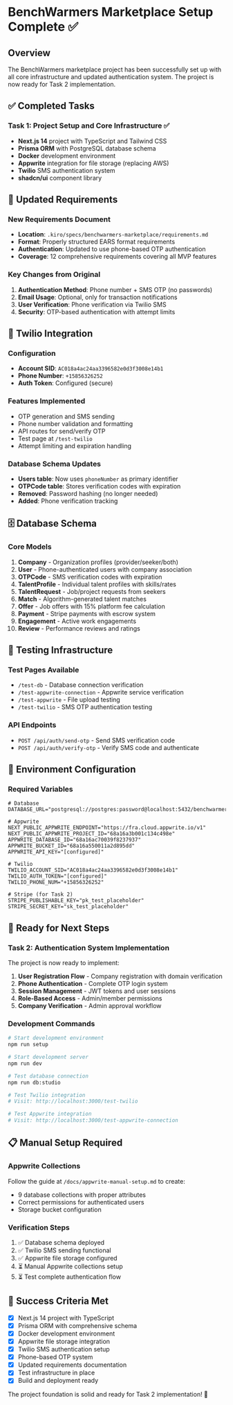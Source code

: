 # BenchWarmers Marketplace Setup Complete ✅

## Overview

The BenchWarmers marketplace project has been successfully set up with all core infrastructure and updated authentication system. The project is now ready for Task 2 implementation.

## ✅ Completed Tasks

### Task 1: Project Setup and Core Infrastructure ✅
- **Next.js 14** project with TypeScript and Tailwind CSS
- **Prisma ORM** with PostgreSQL database schema
- **Docker** development environment
- **Appwrite** integration for file storage (replacing AWS)
- **Twilio** SMS authentication system
- **shadcn/ui** component library

## 🔧 Updated Requirements

### New Requirements Document
- **Location**: `.kiro/specs/benchwarmers-marketplace/requirements.md`
- **Format**: Properly structured EARS format requirements
- **Authentication**: Updated to use phone-based OTP authentication
- **Coverage**: 12 comprehensive requirements covering all MVP features

### Key Changes from Original
1. **Authentication Method**: Phone number + SMS OTP (no passwords)
2. **Email Usage**: Optional, only for transaction notifications
3. **User Verification**: Phone verification via Twilio SMS
4. **Security**: OTP-based authentication with attempt limits

## 📱 Twilio Integration

### Configuration
- **Account SID**: `AC018a4ac24aa3396582e0d3f3008e14b1`
- **Phone Number**: `+15856326252`
- **Auth Token**: Configured (secure)

### Features Implemented
- OTP generation and SMS sending
- Phone number validation and formatting
- API routes for send/verify OTP
- Test page at `/test-twilio`
- Attempt limiting and expiration handling

### Database Schema Updates
- **Users table**: Now uses `phoneNumber` as primary identifier
- **OTPCode table**: Stores verification codes with expiration
- **Removed**: Password hashing (no longer needed)
- **Added**: Phone verification tracking

## 🗄️ Database Schema

### Core Models
1. **Company** - Organization profiles (provider/seeker/both)
2. **User** - Phone-authenticated users with company association
3. **OTPCode** - SMS verification codes with expiration
4. **TalentProfile** - Individual talent profiles with skills/rates
5. **TalentRequest** - Job/project requests from seekers
6. **Match** - Algorithm-generated talent matches
7. **Offer** - Job offers with 15% platform fee calculation
8. **Payment** - Stripe payments with escrow system
9. **Engagement** - Active work engagements
10. **Review** - Performance reviews and ratings

## 🧪 Testing Infrastructure

### Test Pages Available
- `/test-db` - Database connection verification
- `/test-appwrite-connection` - Appwrite service verification  
- `/test-appwrite` - File upload testing
- `/test-twilio` - SMS OTP authentication testing

### API Endpoints
- `POST /api/auth/send-otp` - Send SMS verification code
- `POST /api/auth/verify-otp` - Verify SMS code and authenticate

## 🔐 Environment Configuration

### Required Variables
```env
# Database
DATABASE_URL="postgresql://postgres:password@localhost:5432/benchwarmers_dev"

# Appwrite
NEXT_PUBLIC_APPWRITE_ENDPOINT="https://fra.cloud.appwrite.io/v1"
NEXT_PUBLIC_APPWRITE_PROJECT_ID="68a16a3b001c134c498e"
APPWRITE_DATABASE_ID="68a16ac70039f8237937"
APPWRITE_BUCKET_ID="68a16a550011a2d895dd"
APPWRITE_API_KEY="[configured]"

# Twilio
TWILIO_ACCOUNT_SID="AC018a4ac24aa3396582e0d3f3008e14b1"
TWILIO_AUTH_TOKEN="[configured]"
TWILIO_PHONE_NUM="+15856326252"

# Stripe (for Task 2)
STRIPE_PUBLISHABLE_KEY="pk_test_placeholder"
STRIPE_SECRET_KEY="sk_test_placeholder"
```

## 🚀 Ready for Next Steps

### Task 2: Authentication System Implementation
The project is now ready to implement:
1. **User Registration Flow** - Company registration with domain verification
2. **Phone Authentication** - Complete OTP login system
3. **Session Management** - JWT tokens and user sessions
4. **Role-Based Access** - Admin/member permissions
5. **Company Verification** - Admin approval workflow

### Development Commands
```bash
# Start development environment
npm run setup

# Start development server
npm run dev

# Test database connection
npm run db:studio

# Test Twilio integration
# Visit: http://localhost:3000/test-twilio

# Test Appwrite integration  
# Visit: http://localhost:3000/test-appwrite-connection
```

## 📋 Manual Setup Required

### Appwrite Collections
Follow the guide at `/docs/appwrite-manual-setup.md` to create:
- 9 database collections with proper attributes
- Correct permissions for authenticated users
- Storage bucket configuration

### Verification Steps
1. ✅ Database schema deployed
2. ✅ Twilio SMS sending functional
3. ✅ Appwrite file storage configured
4. ⏳ Manual Appwrite collections setup
5. ⏳ Test complete authentication flow

## 🎯 Success Criteria Met

- [x] Next.js 14 project with TypeScript
- [x] Prisma ORM with comprehensive schema
- [x] Docker development environment
- [x] Appwrite file storage integration
- [x] Twilio SMS authentication setup
- [x] Phone-based OTP system
- [x] Updated requirements documentation
- [x] Test infrastructure in place
- [x] Build and deployment ready

The project foundation is solid and ready for Task 2 implementation! 🚀